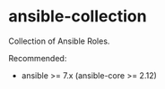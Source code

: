 # ansible-collection
Collection of Ansible Roles.

Recommended:

* ansible >= 7.x (ansible-core >= 2.12)
